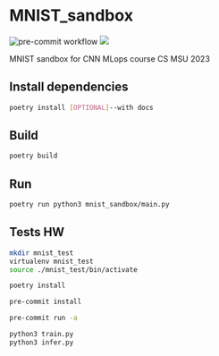 # MNIST_sandbox

![pre-commit workflow](https://github.com/rw404/MNIST_sandbox/actions/workflows/pre-commit.yml/badge.svg)
<a href="https://rw404.github.io/MNIST_sandbox/">
<img src="https://img.shields.io/badge/GitHub%20Pages-222222?style=for-the-badge&logo=GitHub%20Pages&logoColor=white" />
</a>

MNIST sandbox for CNN MLops course CS MSU 2023

## Install dependencies

```bash
poetry install [OPTIONAL]--with docs
```

## Build

```bash
poetry build
```

## Run

```bash
poetry run python3 mnist_sandbox/main.py
```

## Tests HW

```bash
mkdir mnist_test
virtualenv mnist_test
source ./mnist_test/bin/activate

poetry install

pre-commit install

pre-commit run -a

python3 train.py
python3 infer.py
```
